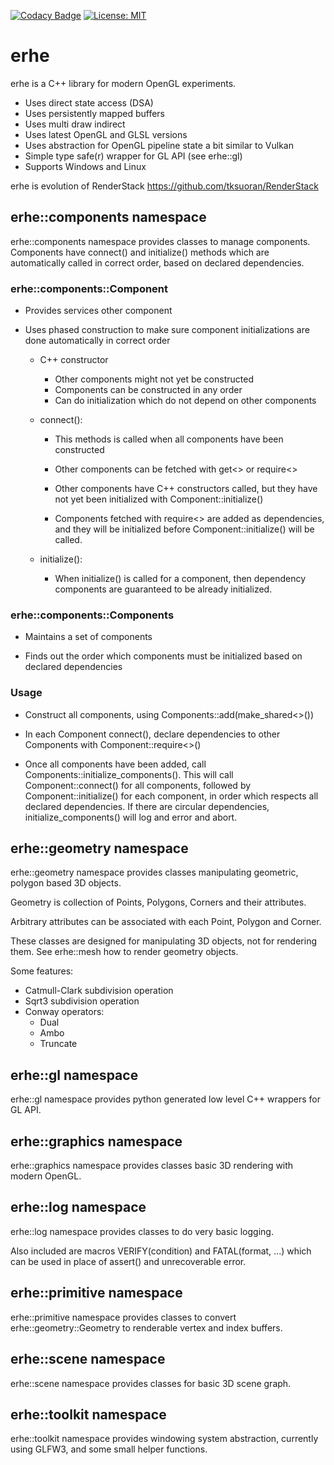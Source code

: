 [![Codacy Badge](https://app.codacy.com/project/badge/Grade/49fade7c78954f3a99a2d6ce84a9bc1a)](https://www.codacy.com/gh/tksuoran/erhe/dashboard?utm_source=github.com&amp;utm_medium=referral&amp;utm_content=tksuoran/erhe&amp;utm_campaign=Badge_Grade)
[![License: MIT](https://img.shields.io/badge/License-MIT-blue.svg)](https://opensource.org/licenses/MIT)

# erhe

erhe is a C++ library for modern OpenGL experiments.

-   Uses direct state access (DSA)
-   Uses persistently mapped buffers
-   Uses multi draw indirect
-   Uses latest OpenGL and GLSL versions
-   Uses abstraction for OpenGL pipeline state a bit similar to Vulkan
-   Simple type safe(r) wrapper for GL API (see erhe::gl)
-   Supports Windows and Linux

erhe is evolution of RenderStack <https://github.com/tksuoran/RenderStack>

## erhe::components namespace

erhe::components namespace provides classes to manage components.
Components have connect() and initialize() methods which are
automatically called in correct order, based on declared
dependencies.

### erhe::components::Component

-   Provides services other component

-   Uses phased construction to make sure component initializations
    are done automatically in correct order

    -   C++ constructor
        -   Other components might not yet be constructed
        -   Components can be constructed in any order
        -   Can do initialization which do not depend on other components

    -   connect():

        -   This methods is called when all components have been constructed

        -   Other components can be fetched with get<> or require<>

        -   Other components have C++ constructors called, but they
            have not yet been initialized with Component::initialize()

        -   Components fetched with require<> are added as dependencies,
            and they will be initialized before Component::initialize()
            will be called.

    -   initialize():

        -   When initialize() is called for a component, then dependency components
            are guaranteed to be already initialized.

### erhe::components::Components

-   Maintains a set of components

-   Finds out the order which components must be initialized based on
    declared dependencies

### Usage

-   Construct all components, using Components::add(make_shared<>())

-   In each Component connect(), declare dependencies to other Components
    with Component::require<>()

-   Once all components have been added, call Components::initialize_components().
    This will call Component::connect() for all components, followed by
    Component::initialize() for each component, in order which respects
    all declared dependencies. If there are circular dependencies,
    initialize_components() will log and error and abort.

## erhe::geometry namespace

erhe::geometry namespace provides classes manipulating geometric, polygon
based 3D objects.

Geometry is collection of Points, Polygons, Corners and their attributes.

Arbitrary attributes can be associated with each Point, Polygon and Corner.

These classes are designed for manipulating 3D objects, not for rendering them.
See erhe::mesh how to render geometry objects.

Some features:

-  Catmull-Clark subdivision operation
-  Sqrt3 subdivision operation
-  Conway operators:
    -   Dual
    -   Ambo
    -   Truncate

## erhe::gl namespace

erhe::gl namespace provides python generated low level C++ wrappers for GL API.

## erhe::graphics namespace

erhe::graphics namespace provides classes basic 3D rendering with modern OpenGL.

## erhe::log namespace

erhe::log namespace provides classes to do very basic logging.

Also included are macros VERIFY(condition) and FATAL(format, ...) which
can be used in place of assert() and unrecoverable error.

## erhe::primitive namespace

erhe::primitive namespace provides classes to convert erhe::geometry::Geometry
to renderable vertex and index buffers.

## erhe::scene namespace

erhe::scene namespace provides classes for basic 3D scene graph.

## erhe::toolkit namespace

erhe::toolkit namespace provides windowing system abstraction, currently
using GLFW3, and some small helper functions.
